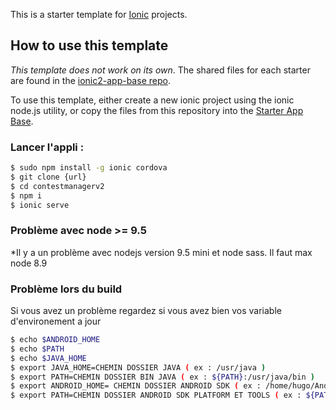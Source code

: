 This is a starter template for [Ionic](http://ionicframework.com/docs/) projects.

## How to use this template

*This template does not work on its own*. The shared files for each starter are found in the [ionic2-app-base repo](https://github.com/ionic-team/ionic2-app-base).

To use this template, either create a new ionic project using the ionic node.js utility, or copy the files from this repository into the [Starter App Base](https://github.com/ionic-team/ionic2-app-base).

### Lancer l'appli :

```bash
$ sudo npm install -g ionic cordova
$ git clone {url}
$ cd contestmanagerv2
$ npm i
$ ionic serve
```
### Problème avec node >= 9.5

*Il y a un problème avec nodejs version 9.5 mini et node sass. Il faut max node 8.9

### Problème lors du build

Si vous avez un problème regardez si vous avez bien vos variable d'environement a jour

```bash
$ echo $ANDROID_HOME
$ echo $PATH
$ echo $JAVA_HOME
$ export JAVA_HOME=CHEMIN DOSSIER JAVA ( ex : /usr/java )
$ export PATH=CHEMIN DOSSIER BIN JAVA ( ex : ${PATH}:/usr/java/bin )
$ export ANDROID_HOME= CHEMIN DOSSIER ANDROID SDK ( ex : /home/hugo/Android/Sdk )
$ export PATH=CHEMIN DOSSIER ANDROID SDK PLATFORM ET TOOLS ( ex : ${PATH}:$ANDROID_HOME/tools:$ANDROID_HOME/platform-tools )
```


